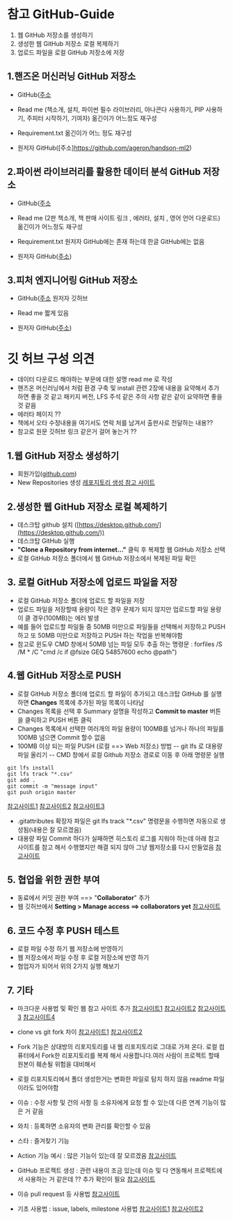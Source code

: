 # 참고 GitHub-Guide

 1. 웹 GitHub 저장소를 생성하기
 2. 생성한 웹 GitHub 저장소 로컬 복제하기
 3. 업로드 파일을 로컬 GitHub 저장소에 저장


## 1.핸즈온 머신러닝 GitHub 저장소

 - GitHub([주소](https://github.com/rickiepark/handson-ml)
 - Read me (책소개, 설치, 파이썬 필수 라이브러리, 아나콘다 사용하기, PIP 사용하기, 주피터 시작하기, 기여자) 옮긴이가 어느정도 재구성
 - Requirement.txt 옮긴이가 어느 정도 재구성

 - 원저자 GitHub([주소]https://github.com/ageron/handson-ml2)


## 2.파이썬 라이브러리를 활용한 데이터 분석 GitHub 저장소

 - GitHub([주소](https://github.com/rickiepark/handson-ml)
 - Read me (2판 책소개, 책 판매 사이트 링크 , 에러타, 설치 , 영어 언어 다운로드) 옮긴이가 어느정도 재구성 
 - Requirement.txt 원저자 GitHub에는 존재 하는데 한글 GitHub에는 없음

 - 원저자 GitHub([주소](https://github.com/wesm/pydata-book))

## 3.피처 엔지니어링 GitHub 저장소

 - GitHub([주소](https://github.com/alicezheng/feature-engineering-book) 원저자 깃허브
 - Read me 짧게 있음

 - 원저자 GitHub([주소](https://github.com/wesm/pydata-book))

# 깃 허브 구성 의견

 - 데이터 다운로드 해야하는 부문에 대한 설명 read me 로 작성
 - 핸즈온 머신러닝에서 처럼 환경 구축 및 install 관련 2장에 내용을 요약해서 추가 하면 좋을 것 같고 패키지 버전, LFS 주석 같은 주의 사항 같은 같이 요약하면 좋을 것 같음
 - 에러타 페이지 ??
 - 책에서 오타 수정내용을 여기서도 연락 처를 남겨서 출판사로 전달하는 내용??
 - 참고로 원문 깃허브 링크 같은거 걸어 놓는거 ??






## 1.웹 GitHub 저장소 생성하기

 - 회원가입([github.com](http://github.com/))
 - New Repositories 생성
 [레포지토리 생성 참고 사이트](https://mrw0119.tistory.com/120)

## 2.생성한 웹 GitHub 저장소 로컬 복제하기

 - 데스크탑 github 설치 ([https://desktop.github.com/](https://desktop.github.com/))
 - 데스크탑 GitHub 실행
 - **"Clone a Repository from internet..."** 클릭 후 복제할 웹 GitHub 저장소 선택
 - 로컬 GitHub 저장소 폴더에서 웹 GitHub 저장소에서 복제된 파일 확인

## 3. 로컬 GitHub 저장소에 업로드 파일을 저장

 - 로컬 GitHub 저장소 폴더에 업로드 할 파일을 저장
 - 업로드 파일을 저장할때 용량이 작은 경우 문제가 되지 않지만 업로드할 파일 용량이 클 경우(100MB)는 에러 발생
 - 예를 들어 업로드할 파일들 중 50MB 미만으로 파일들을 선택해서 저장하고 PUSH 하고  또 50MB 미만으로 저장하고 PUSH 하는 작업을 반복해야함
 - 참고로 윈도우 CMD 창에서 50MB 넘는 파일 모두 추출 하는 명령문 : forfiles /S /M * /C "cmd /c if @fsize GEQ 54857600 echo @path")
 
## 4.웹 GitHub 저장소로 PUSH

 - 로컬 GitHub 저장소 폴더에 업로드 할 파일이 추가되고 데스크탑 GitHub 를 실행하면 **Changes** 목록에 추가된 파일 목록이 나타남
 - Changes 목록을 선택 후 Summary 설명을 작성하고 **Commit to master** 버튼을 클릭하고 PUSH 버튼 클릭
 -  Changes 목록에서 선택한 여러개의 파일 용량이 100MB를 넘거나 하나의 파일를 100MB 넘으면 Commit 할수 없음 
 - 100MB 이상 되는 파일 PUSH (로컬 ==> Web 저장소) 방법
-- git lfs 로 대용량 파일 올리기
-- CMD 창에서 로컬 Github 저장소 경로로 이동 후 아래 명령문 실행 
```
git lfs install
git lfs track "*.csv"
git add .
git commit -m "message input"
git push origin master
```
[참고사이트1](https://velog.io/%4029been/Github-100MB%EB%B3%B4%EB%8B%A4-%ED%81%B0-%ED%8C%8C%EC%9D%BC-%EC%98%AC%EB%A6%AC%EA%B8%B0)
[참고사이트2](https://arclab.tistory.com/216)
[참고사이트3](https://blog.naver.com/lizziechung/221921218133)
- .gitattributes 확장자 파일은 git lfs track "*.csv" 명령문을 수행하면 자동으로 생성됨(내용은 잘 모르겠음)
- 대용량 파일 Commit 하다가 실패하면 히스토리 로그를 지워야 하는데 아래 참고 사이트를 참고 해서 수행했지만 해결 되지 않아 그냥 웹저장소를 다시 만들었음
[참고사이트](https://jootc.com/p/201909143109)

## 5. 협업을 위한 권한 부여

 - 동료에서 커밋 권한 부여 ==> "**Collaborator**" 추가
 - 웹 깃허브에서 **Setting > Manage access ==> collaborators yet**
 [참고사이트](https://git-scm.com/book/ko/v2/GitHub-GitHub-%ED%94%84%EB%A1%9C%EC%A0%9D%ED%8A%B8-%EA%B4%80%EB%A6%AC%ED%95%98%EA%B8%B0)

## 6. 코드 수정 후 PUSH 테스트 

 - 로컬 파일 수정 하기 웹 저장소에 반영하기
 - 웹 저장소에서 파일 수정 후 로컬 저장소에 반영 하기
 - 협업자가 되어서 위의 2가지 실행 해보기

## 7. 기타 

 - 마크다운 사용법 및 확인 웹 참고 사이트 추가
[참고사이트1](https://stackedit.io/app#)
[참고사이트2](https://gist.github.com/ihoneymon/652be052a0727ad59601)
[참고사이트3](https://velog.io/@yuuuye/velog-%EB%A7%88%ED%81%AC%EB%8B%A4%EC%9A%B4MarkDown-%EC%9E%91%EC%84%B1%EB%B2%95)
[참고사이트4](https://4urdev.tistory.com/62)
 - clone vs git fork 차이
[참고사이트1](https://velog.io/%40imacoolgirlyo/Git-fork%EC%99%80-clone-%EC%9D%98-%EC%B0%A8%EC%9D%B4%EC%A0%90-5sjuhwfzgp)
[참고사이트2](https://playinlion.tistory.com/29)
  - Fork 기능은 상대방의 리포지토리를 내 웹 리포지토리로 그대로 가져 온다. 로컬 컴퓨터에서 Fork한 리포지토리를 복제 해서 사용합니다.여러 사람이 프로젝트 할때 원본이 훼손될 위험을 대비해서
  - 로컬 리포지토리에서 폴더 생성한거는 변화한 파일로 탐지 하지 않음 readme 파일이라도 있어야함

- 이슈 : 수정 사항 및 건의 사항 등 소유자에게 요청 할 수 있는데 다른 연계 기능이 많은 거 같음
- 와치 : 등록하면 소유자의 변화 관리를 확인할 수 있음
- 스타 : 즐겨찾기 기능
- Action 기능 예시 : 많은 기능이 있는데 잘 모르겠음
[참고사이트](https://medium.com/%40elastic7327/%EA%B9%83%ED%97%88%EB%B8%8C%EC%9D%98-%EC%95%A1%EC%85%98-%EA%B8%B0%EB%8A%A5-git-action-%EB%A5%BC-%EC%82%AC%EC%9A%A9%ED%95%B4%EB%B3%B4%EC%9E%90-ed634d622280)

- GitHub 프로젝트 생성 : 관련 내용이 조금 있는데 이슈 및 다 연동해서 프로젝트에서 사용하는 거 같은데 ?? 추가 확인이 필요
[참고사이트](https://www.huskyhoochu.com/issue-based-version-control-201/)
- 이슈 pull request 등 사용법
[참고사이트](https://cheese10yun.github.io/github-proejct/)
-   기초 사용법 : issue, labels, milestone 사용법
[참고사이트1](https://uang.tistory.com/11?category=799977)
[참고사이트2](https://github.com/cau-cmclab/sku-cmclab.github.io/wiki/%EA%B9%83%ED%97%88%EB%B8%8C-%EB%8D%B0%EC%8A%A4%ED%81%AC%ED%83%91%28GitHub-Desktop%29-%EC%82%AC%EC%9A%A9)